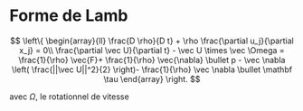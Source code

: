 # Forme de Lamb

$$
\left\{
     \begin{array}{ll}
		\frac{D \rho}{D t} + \rho \frac{\partial  u_j}{\partial x_j} = 0\\
	     \frac{\partial \vec U}{\partial t} - \vec U \times \vec \Omega = \frac{1}{\rho} \vec{F}+ \frac{1}{\rho} \vec{\nabla} \bullet p - \vec \nabla \left( \frac{||\vec U||^2}{2} \right)- \frac{1}{\rho} \vec \nabla \bullet \mathbf \tau
     \end{array}
\right.
$$

avec $\Omega$, le rotationnel de vitesse